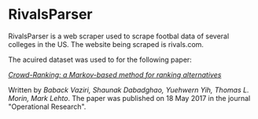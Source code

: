 # RivalsParser
RivalsParser is a web scraper used to scrape footbal data of several colleges in the US. The website being scraped is rivals.com.

The acuired dataset was used to for the following paper:

[*Crowd-Ranking: a Markov-based method for ranking alternatives*](https://link.springer.com/article/10.1007/s12351-017-0324-7)

Written by *Baback Vaziri, Shaunak Dabadghao, Yuehwern Yih, Thomas L. Morin, Mark Lehto*. The paper was published on 18 May 2017 in the journal "Operational Research".
